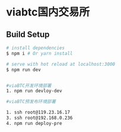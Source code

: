 # viabtc国内交易所

> 

## Build Setup

``` bash
# install dependencies
$ npm i # Or yarn install

# serve with hot reload at localhost:3000
$ npm run dev


#viaBTC开发环境部署
1. npm run devloy-dev

#viaBTC预发布环境部署

1. ssh root@119.23.16.17
3. ssh root@192.168.0.236
4. npm run deploy-pre
